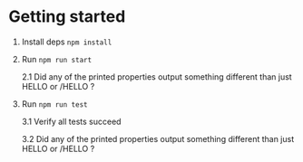 # Getting started

1. Install deps `npm install`
2. Run `npm run start`

   2.1 Did any of the printed properties output something different than just HELLO or /HELLO ?

3. Run `npm run test`

   3.1 Verify all tests succeed

   3.2 Did any of the printed properties output something different than just HELLO or /HELLO ?
